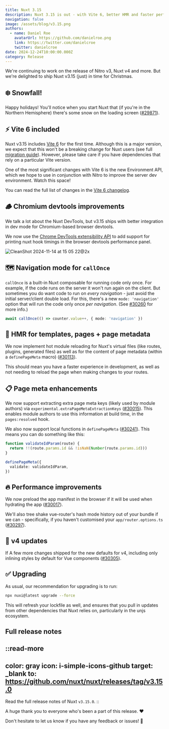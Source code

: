 ```yaml
---
title: Nuxt 3.15
description: Nuxt 3.15 is out - with Vite 6, better HMR and faster performance
navigation: false
image: /assets/blog/v3.15.png
authors:
  - name: Daniel Roe
    avatarUrl: https://github.com/danielroe.png
    link: https://twitter.com/danielcroe
    twitter: danielcroe
date: 2024-12-24T10:00:00.000Z
category: Release
---
```


We're continuing to work on the release of Nitro v3, Nuxt v4 and more. But we're delighted to ship Nuxt v3.15 (just) in time for Christmas.

## ❄️ Snowfall!

Happy holidays! You'll notice when you start Nuxt that (if you're in the Northern Hemisphere) there's some snow on the loading screen ([#29871](https://github.com/nuxt/nuxt/pull/29871)).

## ⚡️ Vite 6 included

Nuxt v3.15 includes [Vite 6](https://vite.dev/blog/announcing-vite6) for the first time. Although this is a major version, we expect that this won't be a breaking change for Nuxt users (see full [migration guide](https://vite.dev/guide/migration.html)). However, please take care if you have dependencies that rely on a particular Vite version.

One of the most significant changes with Vite 6 is the new Environment API, which we hope to use in conjunction with Nitro to improve the server dev environment. Watch this space!

You can read the full list of changes in the [Vite 6 changelog](https://github.com/vitejs/vite/blob/main/packages/vite/CHANGELOG.md#600-2024-11-26).

## 🪵 Chromium devtools improvements

We talk a lot about the Nuxt DevTools, but v3.15 ships with better integration in dev mode for Chromium-based browser devtools.

We now use the [Chrome DevTools extensibility API](https://developer.chrome.com/docs/devtools/performance/extension) to add support for printing nuxt hook timings in the browser devtools performance panel.

![CleanShot 2024-11-14 at 15 05 22@2x](https://github.com/user-attachments/assets/57525027-750a-462f-b713-398302aec0cd)

## 🗺️ Navigation mode for `callOnce`

`callOnce` is a built-in Nuxt composable for running code only once. For example, if the code runs on the server it won't run again on the client. But sometimes you do want code to run on _every navigation_ - just avoid the initial server/client double load. For this, there's a new `mode: 'navigation'` option that will run the code only once _per navigation_. (See [#30260](https://github.com/nuxt/nuxt/pull/30260) for more info.)

```ts
await callOnce(() => counter.value++, { mode: 'navigation' })
```

## 🥵 HMR for templates, pages + page metadata

We now implement hot module reloading for Nuxt's virtual files (like routes, plugins, generated files) as well as for the content of page metadata (within a `definePageMeta` macro) ([#30113](https://github.com/nuxt/nuxt/pull/30113)).

This should mean you have a faster experience in development, as well as not needing to reload the page when making changes to your routes.

## 📋 Page meta enhancements

We now support extracting extra page meta keys (likely used by module authors) via `experimental.extraPageMetaExtractionKeys` ([#30015](https://github.com/nuxt/nuxt/pull/30015)). This enables module authors to use this information at build time, in the `pages:resolved` hook.

We also now support local functions in `definePageMeta` ([#30241](https://github.com/nuxt/nuxt/pull/30241)). This means you can do something like this:

```ts
function validateIdParam(route) {
  return !!(route.params.id && !isNaN(Number(route.params.id)))
}

definePageMeta({
  validate: validateIdParam,
})
```

## 🔥 Performance improvements

We now preload the app manifest in the browser if it will be used when hydrating the app ([#30017](https://github.com/nuxt/nuxt/pull/30017)).

We'll also tree shake vue-router's hash mode history out of your bundle if we can - specifically, if you haven't customised your `app/router.options.ts` ([#30297](https://github.com/nuxt/nuxt/pull/30297)).

## 🐣 v4 updates

If A few more changes shipped for the new defaults for v4, including only inlining styles by default for Vue components ([#30305](https://github.com/nuxt/nuxt/pull/30305)).

## ✅ Upgrading

As usual, our recommendation for upgrading is to run:

```sh
npx nuxi@latest upgrade --force
```

This will refresh your lockfile as well, and ensures that you pull in updates from other dependencies that Nuxt relies on, particularly in the unjs ecosystem.

## Full release notes

::read-more
---
color: gray
icon: i-simple-icons-github
target: _blank
to: https://github.com/nuxt/nuxt/releases/tag/v3.15.0
---
Read the full release notes of Nuxt `v3.15.0`.
::

A huge thank you to everyone who's been a part of this release. ❤️

Don't hesitate to let us know if you have any feedback or issues! 🙏
